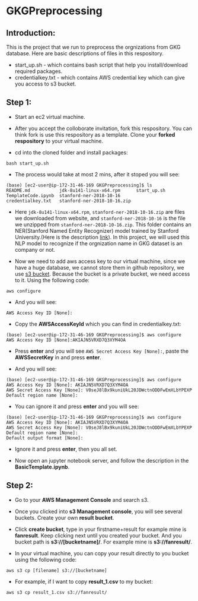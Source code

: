 # GKGPreprocessing

## Introduction:

This is the project that we run to preprocess the orgnizations from GKG database.
Here are basic descriptions of files in this respository.

* start_up.sh - which contains bash script that help you install/download required packages.
* credentialkey.txt - which contains AWS credential key which can give you access to s3 bucket.

## Step 1:

* Start an ec2 virtual machine.

* After you accept the colloborate invitation, fork this respository. You can think fork is use this respository as a template. Clone your __forked respository__ to your virtual machine.

* cd into the cloned folder and install packages:
```
bash start_up.sh
```

* The process would take at most 2 mins, after it stoped you will see:
```
(base) [ec2-user@ip-172-31-46-169 GKGPreprocessing]$ ls
README.md           jdk-8u141-linux-x64.rpm      start_up.sh
TemplateCode.ipynb  stanford-ner-2018-10-16
credentialkey.txt   stanford-ner-2018-10-16.zip
```

* Here `jdk-8u141-linux-x64.rpm`, `stanford-ner-2018-10-16.zip` are files we downloaded from website, and `stanford-ner-2018-10-16` is the file we unzipped from `stanford-ner-2018-10-16.zip`. This folder contains an NER(Stanford Named Entity Recognizer) model trained by Stanford University.(Here is the description [link](https://nlp.stanford.edu/software/CRF-NER.html)). In this project, we will used this NLP model to recognize if the orgnization name in GKG dataset is an company or not.

* Now we need to add aws access key to our virtual machine, since we have a huge database, we cannot store them in github repository, we use [s3 bucket](https://aws.amazon.com/s3/). Because the bucket is a private bucket, we need access to it. Using the following code:
```
aws configure
```
* And you will see:
```(base) [ec2-user@ip-172-31-46-169 GKGPreprocessing]$ aws configure
AWS Access Key ID [None]:
```

* Copy the __AWSAccessKeyId__ which you can find in credentialkey.txt:
```
(base) [ec2-user@ip-172-31-46-169 GKGPreprocessing]$ aws configure
AWS Access Key ID [None]:AKIAJN5VRXD7Q3XYM4OA
```
* Press __enter__ and you will see `AWS Secret Access Key [None]:`, paste the __AWSSecretKey__ in and press __enter__.

* And you will see:
```
(base) [ec2-user@ip-172-31-46-169 GKGPreprocessing]$ aws configure
AWS Access Key ID [None]: AKIAJN5VRXD7Q3XYM4OA
AWS Secret Access Key [None]: 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
Default region name [None]:
```

* You can ignore it and press __enter__ and you will see:
```
(base) [ec2-user@ip-172-31-46-169 GKGPreprocessing]$ aws configure
AWS Access Key ID [None]: AKIAJN5VRXD7Q3XYM4OA
AWS Secret Access Key [None]: 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
Default region name [None]:
Default output format [None]:
```

* Ignore it and press __enter__, then you all set.

* Now open an jupyter notebook server, and follow the description in the __BasicTemplate.ipynb__.

## Step 2:

* Go to your __AWS Management Console__ and search s3.

* Once you clicked into __s3 Management console__, you will see several buckets. Create your own __result bucket__.

* Click __create bucket__, type in your firstname+result for example mine is __fanresult__. Keep clicking next until you created your bucket. And you bucket path is __s3://[bucketname]/__. For example mine is __s3://fanresult/__.

* In your virtual machine, you can copy your result directly to you bucket using the following code:
```
aws s3 cp [filename] s3://[bucketname]
```

* For example, if I want to copy __result_1.csv__ to my bucket:
```
aws s3 cp result_1.csv s3://fanresult/
```

